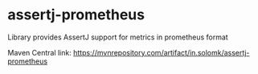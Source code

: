 # assertj-prometheus
Library provides AssertJ support for metrics in prometheus format

Maven Central link: https://mvnrepository.com/artifact/in.solomk/assertj-prometheus
